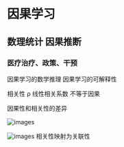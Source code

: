 # 因果学习
## 数理统计 因果推断
### 医疗治疗、政策、干预


因果学习的数学推理
因果学习的可解释性

相关性  ρ 线性相关系数  不等于因果

因果性和相关性的差异

![images](https://github.com/Exp-Communicate-Using-Markdown-Cohort-1/series-communicate-using-markdown-xue185/assets/59075323/d6692305-006b-4cf5-a1af-73e3d87eb89c)


![images](https://github.com/Exp-Communicate-Using-Markdown-Cohort-1/series-communicate-using-markdown-xue185/assets/59075323/9969b039-ecb6-406c-b0ea-bba0ff9247f6)
相关性映射为关联性

